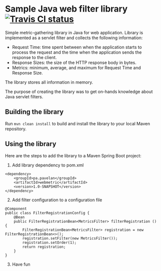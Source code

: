 # Sample Java web filter library [![Travis CI status](https://travis-ci.com/AnatolyevPavel/webmetrics.svg?branch=master)](https://travis-ci.com/github/AnatolyevPavel/webmetrics)
Simple metric-gathering library in Java for web application. Library is implemented as a servlet filter and collects the following information:
* Request Time: time spent between when the application starts to process the request and the time when the application sends the response to the client.
* Response Sizes: the size of the HTTP response body in bytes.
* Metrics: minimum, average, and maximum for Request Time and Response Size.

The library stores all information in memory.

The purpose of creating the library was to get on-hands knowledge about Java servlet filters.

## Building the library
Run `mvn clean install` to build and install the library to your local Maven repository.

## Using the library
Here are the steps to add the library to a Maven Spring Boot project:
1. Add library dependency to pom.xml
```
<dependency>
	<groupId>pa.pavelan</groupId>
	<artifactId>webmetric</artifactId>
	<version>1.0-SNAPSHOT</version>
</dependency>
```
2. Add filter configuration to a configuration file
```
@Component
public class FilterRegistrationConfig {
    @Bean
    public FilterRegistrationBean<MetricsFilter> filterRegistration () {
        FilterRegistrationBean<MetricsFilter> registration = new FilterRegistrationBean<>();
        registration.setFilter(new MetricsFilter());
        registration.setOrder(1);
        return registration;
    }
}
```
3. Have fun
